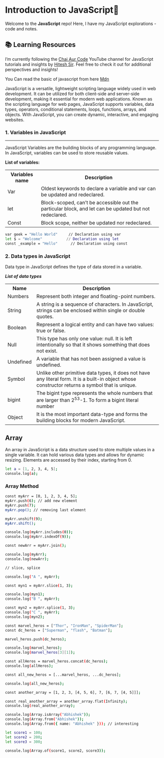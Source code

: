# Introduction to JavaScript🚀

Welcome to the **JavaScript** repo! Here, I have my JavaScript explorations - code and notes.

## 📚 Learning Resources

I’m currently following the <a href="https://www.youtube.com/playlist?list=PLu71SKxNbfoBuX3f4EOACle2y-tRC5Q37">Chai Aur Code</a> YouTube channel for JavaScript tutorials and insights by <a href="https://github.com/hiteshchoudhary">Hitesh Sir</a>. Feel free to check it out for additional perspectives and insights!

You Can read the basic of javascript from here
<a href="https://developer.mozilla.org/en-US/docs/Web/JavaScript">Mdn</a>

<p>JavaScript is a versatile, lightweight scripting language widely used in web development. It can be utilized for both client-side and server-side development, making it essential for modern web applications. Known as the scripting language for web pages, JavaScript supports variables, data types, operators, conditional statements, loops, functions, arrays, and objects. With JavaScript, you can create dynamic, interactive, and engaging websites.</p>

### 1. Variables in JavaScript

---

<p>JavaScript Variables are the building blocks of any programming language. In JavaScript, variables can be used to store reusable values.</p>

**List of variables:**

<table style="width:100%">
  <tr>
    <th>Variables name</th>
    <th>Description</th>
  </tr>
  <tr>
    <td>Var</td>
    <td>Oldest keywords to declare a variable and var can be updated and redeclared.</td>
  </tr>
  <tr>
    <td>let</td>
    <td>Block-scoped, can’t be accessible out the particular block, and let can be updated but not redeclared.</td>
  </tr>
  <tr>
    <td>Const</td>
    <td>Block scope, neither be updated nor redeclared.</td>
  </tr>
</table>

```bash
var geek = "Hello World"     // Declaration using var
let $ = "Welcome"           // Declaration using let
const _example = "Hello"      // Declaration using const
```

### 2. Data types in JavaScript

<p>Data type in JavaScript defines the type of data stored in a variable.</p>

**_List of data types_**

<table style="width:100%">
  <tr>
    <th>Name</th>
    <th>Description</th>
  </tr>
  <tr>
    <td>Numbers</td>
    <td>Represent both integer and floating-point numbers.</td>
  </tr>
  <tr>
    <td>String</td>
    <td>A string is a sequence of characters. In JavaScript, strings can be enclosed within single or double quotes.</td>
  </tr>
  <tr>
    <td>Boolean</td>
    <td>Represent a logical entity and can have two values: true or false.</td>
  </tr>
  <tr>
    <td>Null</td>
    <td>This type has only one value: null. It is left intentionally so that it shows something that does not exist.</td>
  </tr>
  <tr>
    <td>Undefined</td>
    <td>A variable that has not been assigned a value is undefined.</td>
  </tr>
  <tr>
    <td>Symbol</td>
    <td>Unlike other primitive data types, it does not have any literal form. It is a built-in object whose constructor returns a symbol that is unique.</td>
  </tr>
  <tr>
    <td>bigint</td>
    <td>The bigint type represents the whole numbers that are larger than 2<sup>53</sup>-1. To form a bigint literal number</td>
  </tr>
  <tr>
    <td>Object</td>
    <td>It is the most important data-type and forms the building blocks for modern JavaScript.</td>
  </tr>
</table>

## Array

An array in JavaScript is a data structure used to store multiple values in a single variable. It can hold various data types and allows for dynamic resizing. Elements are accessed by their index, starting from 0.

```bash
let a = [1, 2, 3, 4, 5];
console.log(a);
```

### Array Method

```bash
const myArr = [0, 1, 2, 3, 4, 5];
myArr.push(6); // add new element
myArr.push(7);
myArr.pop(); // removing last element

myArr.unshift(9);
myArr.shift();

console.log(myArr.includes(0));
console.log(myArr.indexOf(9));

const newArr = myArr.join();

console.log(myArr);
console.log(newArr);

// slice, splice

console.log("A ", myArr);

const myn1 = myArr.slice(1, 3);

console.log(myn1);
console.log("B ", myArr);

const myn2 = myArr.splice(1, 3);
console.log("C ", myArr);
console.log(myn2);
```

```bash
const marvel_heros = ["Thor", "IronMan", "SpiderMan"];
const dc_heros = ["Superman", "flash", "Batman"];

marvel_heros.push(dc_heros);

console.log(marvel_heros);
console.log(marvel_heros[3][1]);

const allHeros = marvel_heros.concat(dc_heros);
console.log(allHeros);

const all_new_heros = [...marvel_heros, ...dc_heros];

console.log(all_new_heros);

const another_array = [1, 2, 3, [4, 5, 6], 7, [6, 7, [4, 5]]];

const real_another_array = another_array.flat(Infinity);
console.log(real_another_array);

console.log(Array.isArray("Abhishek"));
console.log(Array.from("Abhishek"));
console.log(Array.from({ name: "Abhishek" })); // interesting

let score1 = 100;
let score2 = 200;
let score3 = 300;

console.log(Array.of(score1, score2, score3));

```